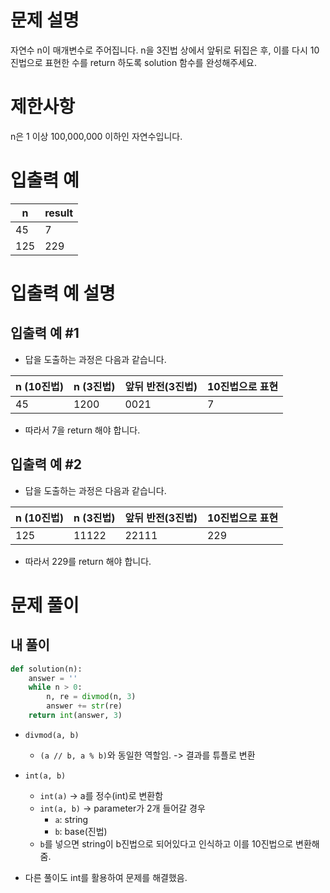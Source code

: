 # 문제 설명
자연수 n이 매개변수로 주어집니다. n을 3진법 상에서 앞뒤로 뒤집은 후, 이를 다시 10진법으로 표현한 수를 return 하도록 solution 함수를 완성해주세요.

# 제한사항
n은 1 이상 100,000,000 이하인 자연수입니다.

# 입출력 예
|n|result|
|--|--|
|45|7|
|125|229|

# 입출력 예 설명
## 입출력 예 #1

- 답을 도출하는 과정은 다음과 같습니다.

|n (10진법)|n (3진법)|앞뒤 반전(3진법)|10진법으로 표현|
|--|--|--|--|
|45|1200|0021|7|

- 따라서 7을 return 해야 합니다.

## 입출력 예 #2

- 답을 도출하는 과정은 다음과 같습니다.

|n (10진법)|n (3진법)|앞뒤 반전(3진법)|10진법으로 표현|
|--|--|--|--|
|125|11122|22111|229|

- 따라서 229를 return 해야 합니다.

# 문제 풀이
## 내 풀이
```python
def solution(n):
    answer = ''
    while n > 0:
        n, re = divmod(n, 3)
        answer += str(re)
    return int(answer, 3)
```
- `divmod(a, b)`
    - `(a // b, a % b)`와 동일한 역할임. -> 결과를 튜플로 변환

- `int(a, b)`
    - `int(a)` -> a를 정수(int)로 변환함
    - `int(a, b)` -> parameter가 2개 들어갈 경우 
        - `a`: string
        - `b`: base(진법)
    - `b`를 넣으면 string이 b진법으로 되어있다고 인식하고 이를 10진법으로 변환해줌.

- 다른 풀이도 int를 활용하여 문제를 해결했음.